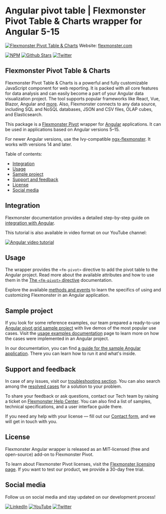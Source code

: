 # Angular pivot table | Flexmonster Pivot Table & Charts wrapper for Angular 5-15
[![Flexmonster Pivot Table & Charts](https://static.flexmonster.com/uploads/2023/09/07151104/angular.png)](https://www.flexmonster.com?r=wrap_ang)
Website: [flexmonster.com](https://www.flexmonster.com?r=wrap_ang)

[![NPM](https://img.shields.io/npm/v/ng-flexmonster)](https://www.npmjs.com/package/ng-flexmonster)
[![Github Stars](https://img.shields.io/github/stars/flexmonster?style=social)](https://github.com/flexmonster) [![Twitter](https://img.shields.io/twitter/follow/Flexmonster?style=social)](https://twitter.com/Flexmonster)
 

## Flexmonster Pivot Table & Charts

Flexmonster Pivot Table & Charts is a powerful and fully customizable JavaScript component for web reporting. It is packed with all core features for data analysis and can easily become a part of your Angular data visualization project. The tool supports popular frameworks like React, Vue, Blazor, Angular and [more](https://www.flexmonster.com/doc/available-tutorials-integration?r=wrap_ang). Also, Flexmonster connects to any data source, including SQL and NoSQL databases, JSON and CSV files, OLAP cubes, and Elasticsearch. 

This package is a [Flexmonster Pivot](https://www.flexmonster.com?r=wrap_ang) wrapper for [Angular](https://angular.io) applications. It can be used in applications based on Angular versions 5–15.

For newer Angular versions, use the Ivy-compatible [ngx-flexmonster](https://www.npmjs.com/package/ngx-flexmonster). It works with versions 14 and later.


Table of contents:

* [Integration](#integration)
* [Usage](#usage)
* [Sample project](#sample-project)
* [Support and feedback](#support-and-feedback)
* [License](#license)
* [Social media](#social-media)

## Integration

Flexmonster documentation provides a detailed step-by-step guide on [іntegration with Angular](https://www.flexmonster.com/doc/integration-with-angular?r=wrap_ang). 

This tutorial is also available in video format on our YouTube channel:

[![Angular video tutorial](https://static.flexmonster.com/uploads/2023/09/07144220/Screenshot-2023-09-07-at-17.42.09.png)](https://www.youtube.com/watch?v=hbaVewUYZRE&list=PLh8M6vKONZ5WCQu0gUmlvvttH9xUpN-Cs&index=4)


## Usage

The wrapper provides  the `<fm-pivot>` directive to add the pivot table to the Angular project. Read more about the available attributes and how to use them in the [The `<fm-pivot>` directive](https://www.flexmonster.com/doc/fm-pivot-directive-for-angular?r=wrap_ang) documentation.

Explore the available [methods and events](https://www.flexmonster.com/doc/using-methods-and-events-angular?r=wrap_ang) to learn the specifics of using and customizing Flexmonster in an Angular application.

## Sample project

If you look for some reference examples, our team prepared a ready-to-use [Angular pivot grid sample project](https://github.com/flexmonster/pivot-angular?r=wrap_ang) with live demos of the most popular use cases. Visit the [usage examples documentation](https://www.flexmonster.com/doc/usage-examples-angular?r=wrap_ang) page to learn more on how the cases were implemented in an Angular project.

In our documentation, you can find [a guide for the sample Angular application](https://www.flexmonster.com/doc/sample-angular-project?r=wrap_ang). There you can learn how to run it and what's inside.



## Support and feedback

In case of any issues, visit our [troubleshooting section](https://www.flexmonster.com/doc/typical-errors?r=wrap_ang). You can also search among the [resolved cases](https://www.flexmonster.com/technical-support?r=wrap_ang) for a solution to your problem.

To share your feedback or ask questions, contact our Tech team by raising a ticket on [Flexmonster Help Center](https://www.flexmonster.com/help-center?r=wrap_ang). You can also find a list of samples, technical specifications, and a user interface guide there.

If you need any help with your license — fill out our [Contact form](https://www.flexmonster.com/contact-our-team?r=wrap_ang), and we will get in touch with you.

## License

Flexmonster Angular wrapper is released as an MIT-licensed (free and open-source) add-on to Flexmonster Pivot.

To learn about Flexmonster Pivot licenses, visit the [Flexmonster licensing page](https://www.flexmonster.com/pivot-table-editions-and-pricing?r=wrap_ang). 
If you want to test our product, we provide a 30-day free trial.

## Social media

Follow us on social media and stay updated on our development process!

[![LinkedIn](https://img.shields.io/badge/LinkedIn-blue?style=for-the-badge&logo=linkedin&logoColor=white)](https://linkedin.com/company/flexmonster) [![YouTube](https://img.shields.io/badge/YouTube-red?style=for-the-badge&logo=youtube&logoColor=white)](https://youtube.com/user/FlexMonsterPivot) [![Twitter](https://img.shields.io/badge/Twitter-blue?style=for-the-badge&logo=twitter&logoColor=white)](https://twitter.com/flexmonster)
